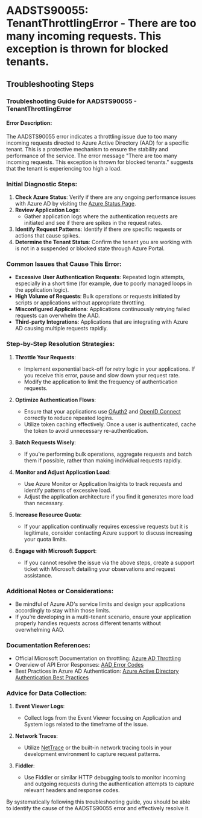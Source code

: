 # AADSTS90055: TenantThrottlingError - There are too many incoming requests. This exception is thrown for blocked tenants.


## Troubleshooting Steps
### Troubleshooting Guide for AADSTS90055 - TenantThrottlingError

#### Error Description:
The AADSTS90055 error indicates a throttling issue due to too many incoming requests directed to Azure Active Directory (AAD) for a specific tenant. This is a protective mechanism to ensure the stability and performance of the service. The error message "There are too many incoming requests. This exception is thrown for blocked tenants." suggests that the tenant is experiencing too high a load.

### Initial Diagnostic Steps:
1. **Check Azure Status**: Verify if there are any ongoing performance issues with Azure AD by visiting the [Azure Status Page](https://status.azure.com/).
2. **Review Application Logs**:
   - Gather application logs where the authentication requests are initiated and see if there are spikes in the request rates.
3. **Identify Request Patterns**: Identify if there are specific requests or actions that cause spikes. 
4. **Determine the Tenant Status**: Confirm the tenant you are working with is not in a suspended or blocked state through Azure Portal.

### Common Issues that Cause This Error:
- **Excessive User Authentication Requests**: Repeated login attempts, especially in a short time (for example, due to poorly managed loops in the application logic).
- **High Volume of Requests**: Bulk operations or requests initiated by scripts or applications without appropriate throttling.
- **Misconfigured Applications**: Applications continuously retrying failed requests can overwhelm the AAD.
- **Third-party Integrations**: Applications that are integrating with Azure AD causing multiple requests rapidly.

### Step-by-Step Resolution Strategies:
1. **Throttle Your Requests**:
   - Implement exponential back-off for retry logic in your applications. If you receive this error, pause and slow down your request rate.
   - Modify the application to limit the frequency of authentication requests.

2. **Optimize Authentication Flows**:
   - Ensure that your applications use [OAuth2](https://oauth.net/2/) and [OpenID Connect](https://openid.net/connect/) correctly to reduce repeated logins.
   - Utilize token caching effectively. Once a user is authenticated, cache the token to avoid unnecessary re-authentication.

3. **Batch Requests Wisely**:
   - If you're performing bulk operations, aggregate requests and batch them if possible, rather than making individual requests rapidly.

4. **Monitor and Adjust Application Load**:
   - Use Azure Monitor or Application Insights to track requests and identify patterns of excessive load.
   - Adjust the application architecture if you find it generates more load than necessary.

5. **Increase Resource Quota**:
   - If your application continually requires excessive requests but it is legitimate, consider contacting Azure support to discuss increasing your quota limits.

6. **Engage with Microsoft Support**:
   - If you cannot resolve the issue via the above steps, create a support ticket with Microsoft detailing your observations and request assistance.

### Additional Notes or Considerations:
- Be mindful of Azure AD's service limits and design your applications accordingly to stay within those limits.
- If you’re developing in a multi-tenant scenario, ensure your application properly handles requests across different tenants without overwhelming AAD.

### Documentation References:
- Official Microsoft Documentation on throttling: [Azure AD Throttling](https://docs.microsoft.com/en-us/azure/active-directory/develop/access-tokens#throttling)
- Overview of API Error Responses: [AAD Error Codes](https://docs.microsoft.com/en-us/azure/active-directory/develop/reference-aad-tenant-error-codes)
- Best Practices in Azure AD Authentication: [Azure Active Directory Authentication Best Practices](https://docs.microsoft.com/en-us/azure/active-directory/develop/authentication-scenarios)

### Advice for Data Collection:
1. **Event Viewer Logs**:
   - Collect logs from the Event Viewer focusing on Application and System logs related to the timeframe of the issue.
   
2. **Network Traces**:
   - Utilize [NetTrace](https://docs.microsoft.com/en-us/sysinternals/downloads/netmon) or the built-in network tracing tools in your development environment to capture request patterns.
   
3. **Fiddler**:
   - Use Fiddler or similar HTTP debugging tools to monitor incoming and outgoing requests during the authentication attempts to capture relevant headers and response codes.

By systematically following this troubleshooting guide, you should be able to identify the cause of the AADSTS90055 error and effectively resolve it.